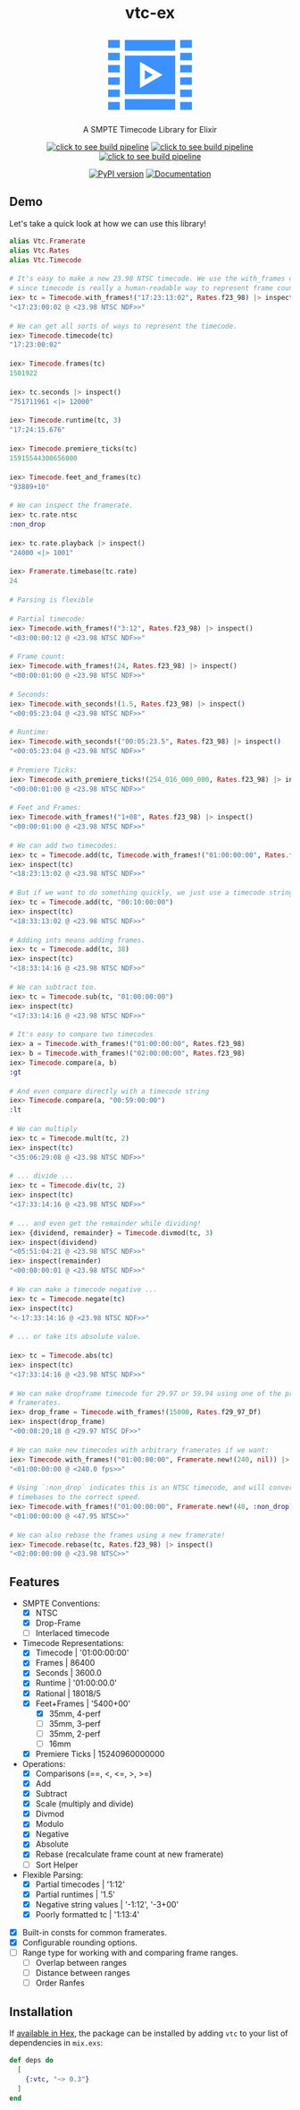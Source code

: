 <h1 align="center">vtc-ex</h1>
<p align="center">
    <img height=150 class="heightSet" align="center" src="https://raw.githubusercontent.com/opencinemac/vtc-py/master/zdocs/source/_static/logo1.svg"/>
</p>
<p align="center">A SMPTE Timecode Library for Elixir</p>
<p align="center">
    <a href="https://dev.azure.com/peake100/Open%20Cinema%20Collective/_build?definitionId=19"><img src="https://dev.azure.com/peake100/Open%20Cinema%20Collective/_apis/build/status/vtc-ex?repoName=opencinemac%2Fvtc-ex&branchName=dev" alt="click to see build pipeline"></a>
    <a href="https://dev.azure.com/peake100/Open%20Cinema%20Collective/_build?definitionId=19"><img src="https://img.shields.io/azure-devops/tests/peake100/Open%20Cinema%20Collective/19/dev?compact_message" alt="click to see build pipeline"></a>
    <a href="https://dev.azure.com/peake100/Open%20Cinema%20Collective/_build?definitionId=19"><img src="https://img.shields.io/azure-devops/coverage/peake100/Open%20Cinema%20Collective/19/dev?compact_message" alt="click to see build pipeline"></a>
</p>
<p align="center">
    <a href="https://hex.pm/packages/vtc"><img src="https://img.shields.io/hexpm/v/vtc.svg" alt="PyPI version" height="18"></a>
    <a href="https://hexdocs.pm/vtc/readme.html"><img src="https://img.shields.io/badge/docs-hexdocs.pm-blue" alt="Documentation"></a>
</p>

## Demo

Let's take a quick look at how we can use this library!
  
```elixir
alias Vtc.Framerate
alias Vtc.Rates
alias Vtc.Timecode

# It's easy to make a new 23.98 NTSC timecode. We use the with_frames constructor here 
# since timecode is really a human-readable way to represent frame count.
iex> tc = Timecode.with_frames!("17:23:13:02", Rates.f23_98) |> inspect()
"<17:23:00:02 @ <23.98 NTSC NDF>>"

# We can get all sorts of ways to represent the timecode.
iex> Timecode.timecode(tc)
"17:23:00:02"

iex> Timecode.frames(tc)
1501922

iex> tc.seconds |> inspect()
"751711961 <|> 12000"

iex> Timecode.runtime(tc, 3)
"17:24:15.676"

iex> Timecode.premiere_ticks(tc)
15915544300656000

iex> Timecode.feet_and_frames(tc)
"93889+10"

# We can inspect the framerate.
iex> tc.rate.ntsc
:non_drop  

iex> tc.rate.playback |> inspect()
"24000 <|> 1001"

iex> Framerate.timebase(tc.rate)
24

# Parsing is flexible

# Partial timecode:
iex> Timecode.with_frames!("3:12", Rates.f23_98) |> inspect()
"<03:00:00:12 @ <23.98 NTSC NDF>>"

# Frame count:
iex> Timecode.with_frames!(24, Rates.f23_98) |> inspect()
"<00:00:01:00 @ <23.98 NTSC NDF>>"

# Seconds:
iex> Timecode.with_seconds!(1.5, Rates.f23_98) |> inspect()
"<00:05:23:04 @ <23.98 NTSC NDF>>"

# Runtime:
iex> Timecode.with_seconds!("00:05:23.5", Rates.f23_98) |> inspect()
"<00:05:23:04 @ <23.98 NTSC NDF>>"

# Premiere Ticks:
iex> Timecode.with_premiere_ticks!(254_016_000_000, Rates.f23_98) |> inspect()
"<00:00:01:00 @ <23.98 NTSC NDF>>"

# Feet and Frames:
iex> Timecode.with_frames!("1+08", Rates.f23_98) |> inspect()
"<00:00:01:00 @ <23.98 NTSC NDF>>"

# We can add two timecodes:
iex> tc = Timecode.add(tc, Timecode.with_frames!("01:00:00:00", Rates.f23_98))
iex> inspect(tc)
"<18:23:13:02 @ <23.98 NTSC NDF>>"

# But if we want to do something quickly, we just use a timecode string instead.
iex> tc = Timecode.add(tc, "00:10:00:00")
iex> inspect(tc)
"<18:33:13:02 @ <23.98 NTSC NDF>>"

# Adding ints means adding frames.
iex> tc = Timecode.add(tc, 38)
iex> inspect(tc)
"<18:33:14:16 @ <23.98 NTSC NDF>>"

# We can subtract too.
iex> tc = Timecode.sub(tc, "01:00:00:00")
iex> inspect(tc)
"<17:33:14:16 @ <23.98 NTSC NDF>>"

# It's easy to compare two timecodes
iex> a = Timecode.with_frames!("01:00:00:00", Rates.f23_98)
iex> b = Timecode.with_frames!("02:00:00:00", Rates.f23_98)
iex> Timecode.compare(a, b)
:gt

# And even compare directly with a timecode string
iex> Timecode.compare(a, "00:59:00:00")
:lt

# We can multiply
iex> tc = Timecode.mult(tc, 2)
iex> inspect(tc)
"<35:06:29:08 @ <23.98 NTSC NDF>>"

# ... divide ...
iex> tc = Timecode.div(tc, 2)
iex> inspect(tc)
"<17:33:14:16 @ <23.98 NTSC NDF>>"

# ... and even get the remainder while dividing!
iex> {dividend, remainder} = Timecode.divmod(tc, 3)
iex> inspect(dividend)
"<05:51:04:21 @ <23.98 NTSC NDF>>"
iex> inspect(remainder)
"<00:00:00:01 @ <23.98 NTSC NDF>>"

# We can make a timecode negative ...
iex> tc = Timecode.negate(tc)
iex> inspect(tc)
"<-17:33:14:16 @ <23.98 NTSC NDF>>"

# ... or take its absolute value.

iex> tc = Timecode.abs(tc)
iex> inspect(tc)
"<17:33:14:16 @ <23.98 NTSC NDF>>"

# We can make dropframe timecode for 29.97 or 59.94 using one of the pre-set 
# framerates.
iex> drop_frame = Timecode.with_frames!(15000, Rates.f29_97_Df)
iex> inspect(drop_frame)
"<00:08:20;18 @ <29.97 NTSC DF>>"

# We can make new timecodes with arbitrary framerates if we want:
iex> Timecode.with_frames!("01:00:00:00", Framerate.new!(240, nil)) |> inspect()
"<01:00:00:00 @ <240.0 fps>>"

# Using `:non_drop` indicates this is an NTSC timecode, and will convert whole-number
# timebases to the correct speed.
iex> Timecode.with_frames!("01:00:00:00", Framerate.new!(48, :non_drop)) |> inspect()
"<01:00:00:00 @ <47.95 NTSC>>"

# We can also rebase the frames using a new framerate!
iex> Timecode.rebase(tc, Rates.f23_98) |> inspect()
"<02:00:00:00 @ <23.98 NTSC>>"
```

## Features

- SMPTE Conventions:
    - [X] NTSC
    - [X] Drop-Frame
    - [ ] Interlaced timecode
- Timecode Representations:
    - [X] Timecode    | '01:00:00:00'
    - [X] Frames      | 86400
    - [X] Seconds     | 3600.0
    - [X] Runtime     | '01:00:00.0'
    - [X] Rational    | 18018/5
    - [X] Feet+Frames | '5400+00'
        - [X] 35mm, 4-perf
        - [ ] 35mm, 3-perf
        - [ ] 35mm, 2-perf
        - [ ] 16mm
    - [X] Premiere Ticks | 15240960000000
- Operations:
    - [X] Comparisons (==, <, <=, >, >=)
    - [X] Add
    - [X] Subtract
    - [X] Scale (multiply and divide)
    - [X] Divmod
    - [X] Modulo
    - [X] Negative
    - [X] Absolute
    - [X] Rebase (recalculate frame count at new framerate)
    - [ ] Sort Helper
- Flexible Parsing:
    - [X] Partial timecodes      | '1:12'
    - [X] Partial runtimes       | '1.5'
    - [X] Negative string values | '-1:12', '-3+00'
    - [X] Poorly formatted tc    | '1:13:4'
- [X] Built-in consts for common framerates.
- [X] Configurable rounding options.
- [ ] Range type for working with and comparing frame ranges.
    - [ ] Overlap between ranges
    - [ ] Distance between ranges
    - [ ] Order Ranfes

## Installation

If [available in Hex](https://hex.pm/docs/publish), the package can be installed
by adding `vtc` to your list of dependencies in `mix.exs`:

```elixir
def deps do
  [
    {:vtc, "~> 0.3"}
  ]
end
```